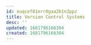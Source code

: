 ```yaml
---
id: euqcef81err0gaa2b1n2ppz
title: Version Control Systems
desc: ''
updated: 1681796166304
created: 1681796166304
---
```

